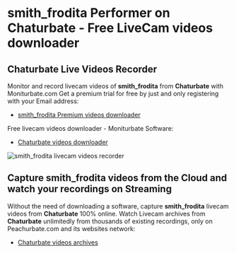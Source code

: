 # smith_frodita Performer on Chaturbate - Free LiveCam videos downloader

## Chaturbate Live Videos Recorder

Monitor and record livecam videos of **smith_frodita** from **Chaturbate** with Moniturbate.com
Get a premium trial for free by just and only registering with your Email address:
* [smith_frodita Premium videos downloader](https://moniturbate.com/request-demo-licence-key.html)

Free livecam videos downloader - Moniturbate Software:
* [Chaturbate videos downloader](https://moniturbate.com/moniturbate-download-software.html)

![smith_frodita livecam videos recorder](https://peachurnet.com/templates/moniturbate-software.png)


## Capture smith_frodita videos from the Cloud and watch your recordings on Streaming

Without the need of downloading a software, capture **smith_frodita** livecam videos from **Chaturbate** 100% online.
Watch Livecam archives from **Chaturbate** unlimitedly from thousands of existing recordings, only on Peachurbate.com and its websites network:
* [Chaturbate videos archives](https://peachurnet.com/)